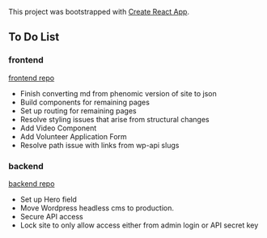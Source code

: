 This project was bootstrapped with [Create React App](https://github.com/facebookincubator/create-react-app).


## To Do List

### frontend
[frontend repo](https://github.com/dvcarter/cghelps-frontend)
- Finish converting md from phenomic version of site to json
- Build components for remaining pages
- Set up routing for remaining pages
- Resolve styling issues that arise from structural changes
- Add Video Component
- Add Volunteer Application Form
- Resolve path issue with links from wp-api slugs

### backend
[backend repo](https://github.com/dvcarter/cghelps-backend)
- Set up Hero field
- Move Wordpress headless cms to production.
- Secure API access
- Lock site to only allow access either from admin login or API secret key

